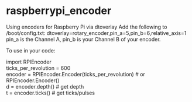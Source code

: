 # raspberrypi_encoder
Using encoders for Raspberry Pi via dtoverlay
Add the following to /boot/config.txt:
dtoverlay=rotary_encoder,pin_a=5,pin_b=6,relative_axis=1  
pin_a is the Channel A, pin_b is your Channel B of your encoder.

To use in your code:  
  
import RPIEncoder  
ticks_per_revolution = 600  
encoder = RPIEncoder.Encoder(ticks_per_revolution) # or RPIEncoder.Encoder()    
d = encoder.depth() # get depth  
t = encoder.ticks() # get ticks/pulses  
